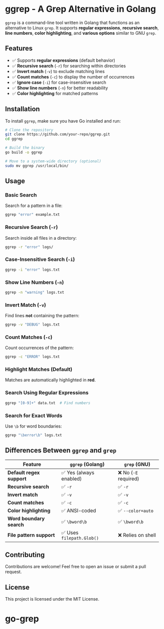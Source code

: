 # ggrep - A Grep Alternative in Golang

`ggrep` is a command-line tool written in Golang that functions as an alternative to Linux `grep`. It supports **regular expressions**, **recursive search**, **line numbers**, **color highlighting**, and **various options** similar to GNU `grep`.

## Features

- ✅ Supports **regular expressions** (default behavior)
- ✅ **Recursive search** (`-r`) for searching within directories
- ✅ **Invert match** (`-v`) to exclude matching lines
- ✅ **Count matches** (`-c`) to display the number of occurrences
- ✅ **Ignore case** (`-i`) for case-insensitive search
- ✅ **Show line numbers** (`-n`) for better readability
- ✅ **Color highlighting** for matched patterns

## Installation

To install `ggrep`, make sure you have Go installed and run:

```sh
# Clone the repository
git clone https://github.com/your-repo/ggrep.git
cd ggrep

# Build the binary
go build -o ggrep

# Move to a system-wide directory (optional)
sudo mv ggrep /usr/local/bin/
```

## Usage

### Basic Search

Search for a pattern in a file:

```sh
ggrep "error" example.txt
```

### Recursive Search (`-r`)

Search inside all files in a directory:

```sh
ggrep -r "error" logs/
```

### Case-Insensitive Search (`-i`)

```sh
ggrep -i "error" logs.txt
```

### Show Line Numbers (`-n`)

```sh
ggrep -n "warning" logs.txt
```

### Invert Match (`-v`)

Find lines **not** containing the pattern:

```sh
ggrep -v "DEBUG" logs.txt
```

### Count Matches (`-c`)

Count occurrences of the pattern:

```sh
ggrep -c "ERROR" logs.txt
```

### Highlight Matches (Default)

Matches are automatically highlighted in **red**.

### Search Using Regular Expressions

```sh
ggrep "[0-9]+" data.txt  # Find numbers
```

### Search for Exact Words

Use `\b` for word boundaries:

```sh
ggrep "\berror\b" logs.txt
```

## Differences Between `ggrep` and `grep`

| Feature                   | `ggrep` (Golang)          | `grep` (GNU)          |
| ------------------------- | ------------------------- | --------------------- |
| **Default regex support** | ✅ Yes (always enabled)   | ❌ No (`-E` required) |
| **Recursive search**      | ✅ `-r`                   | ✅ `-r`               |
| **Invert match**          | ✅ `-v`                   | ✅ `-v`               |
| **Count matches**         | ✅ `-c`                   | ✅ `-c`               |
| **Color highlighting**    | ✅ ANSI-coded             | ✅ `--color=auto`     |
| **Word boundary search**  | ✅ `\bword\b`             | ✅ `\bword\b`         |
| **File pattern support**  | ✅ Uses `filepath.Glob()` | ❌ Relies on shell    |

## Contributing

Contributions are welcome! Feel free to open an issue or submit a pull request.

## License

This project is licensed under the MIT License.
# go-grep
